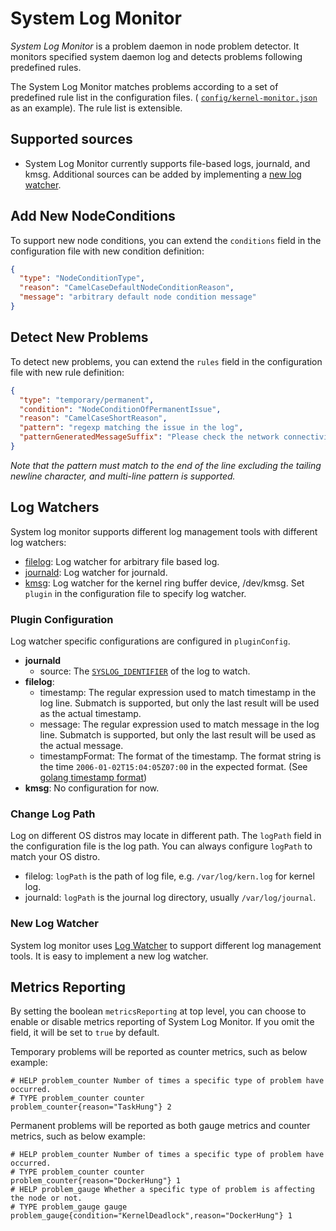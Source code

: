 # System Log Monitor

*System Log Monitor* is a problem daemon in node problem detector. It monitors
specified system daemon log and detects problems following predefined rules.

The System Log Monitor matches problems according to a set of predefined rule list in
the configuration files. (
[`config/kernel-monitor.json`](https://github.com/kubernetes/node-problem-detector/blob/master/config/kernel-monitor.json) as an example).
The rule list is extensible.

## Supported sources

* System Log Monitor currently supports file-based logs, journald, and kmsg.
  Additional sources can be added by implementing a [new log
  watcher](#new-log-watcher).

## Add New NodeConditions

To support new node conditions, you can extend the `conditions` field in
the configuration file with new condition definition:

```json
{
  "type": "NodeConditionType",
  "reason": "CamelCaseDefaultNodeConditionReason",
  "message": "arbitrary default node condition message"
}
```

## Detect New Problems

To detect new problems, you can extend the `rules` field in the configuration file
with new rule definition:

```json
{
  "type": "temporary/permanent",
  "condition": "NodeConditionOfPermanentIssue",
  "reason": "CamelCaseShortReason",
  "pattern": "regexp matching the issue in the log",
  "patternGeneratedMessageSuffix": "Please check the network connectivity and ensure that all required services are running. For more details, see our documentation at https://example.com/docs/troubleshooting."
}
```

*Note that the pattern must match to the end of the line excluding the
tailing newline character, and multi-line pattern is supported.*

## Log Watchers

System log monitor supports different log management tools with different log
watchers:
* [filelog](./logwatchers/filelog): Log watcher for
arbitrary file based log.
* [journald](.//logwatchers/journald): Log watcher for journald.
* [kmsg](./logwatchers/kmsg): Log watcher for the kernel ring buffer device, /dev/kmsg.
Set `plugin` in the configuration file to specify log watcher.

### Plugin Configuration

Log watcher specific configurations are configured in `pluginConfig`.
* **journald**
  * source: The [`SYSLOG_IDENTIFIER`](https://www.freedesktop.org/software/systemd/man/systemd.journal-fields.html)
  of the log to watch.
* **filelog**:
  * timestamp: The regular expression used to match timestamp in the log line.
    Submatch is supported, but only the last result will be used as the actual
    timestamp.
  * message: The regular expression used to match message in the log line.
    Submatch is supported, but only the last result will be used as the actual
    message.
  * timestampFormat: The format of the timestamp. The format string is the time
    `2006-01-02T15:04:05Z07:00` in the expected format. (See
    [golang timestamp format](https://golang.org/pkg/time/#pkg-constants))
* **kmsg**: No configuration for now.

### Change Log Path

Log on different OS distros may locate in different path. The `logPath`
field in the configuration file is the log path. You can always configure
`logPath` to match your OS distro.
* filelog: `logPath` is the path of log file, e.g. `/var/log/kern.log` for kernel
  log.
* journald: `logPath` is the journal log directory, usually `/var/log/journal`.

### New Log Watcher

System log monitor uses [Log Watcher](./logwatchers/types/log_watcher.go) to
support different log management tools.  It is easy to implement a new log
watcher.

## Metrics Reporting

By setting the boolean `metricsReporting` at top level, you can choose to enable or disable
metrics reporting of System Log Monitor. If you omit the field, it will be set to `true` by
default.

Temporary problems will be reported as counter metrics, such as below example:

```
# HELP problem_counter Number of times a specific type of problem have occurred.
# TYPE problem_counter counter
problem_counter{reason="TaskHung"} 2
```

Permanent problems will be reported as both gauge metrics and counter metrics, such as below
example:

```
# HELP problem_counter Number of times a specific type of problem have occurred.
# TYPE problem_counter counter
problem_counter{reason="DockerHung"} 1
# HELP problem_gauge Whether a specific type of problem is affecting the node or not.
# TYPE problem_gauge gauge
problem_gauge{condition="KernelDeadlock",reason="DockerHung"} 1
```

